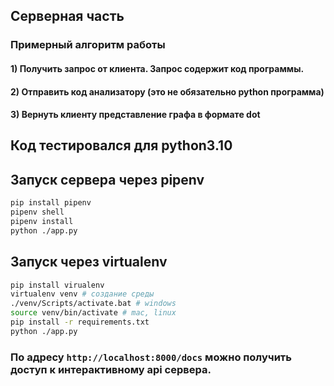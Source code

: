 ## Серверная часть 

### Примерный алгоритм работы
#### 1) Получить запрос от клиента. Запрос содержит код программы.
#### 2) Отправить код анализатору (это не обязательно python программа)
#### 3) Вернуть клиенту представление графа в формате dot

## Код тестировался для python3.10
## Запуск сервера через pipenv
```bash
pip install pipenv
pipenv shell
pipenv install
python ./app.py
```
## Запуск через virtualenv
```bash
pip install virualenv
virtualenv venv # создание среды
./venv/Scripts/activate.bat # windows
source venv/bin/activate # mac, linux
pip install -r requirements.txt 
python ./app.py
```
### По адресу `http://localhost:8000/docs` можно получить доcтуп к интерактивному api сервера.